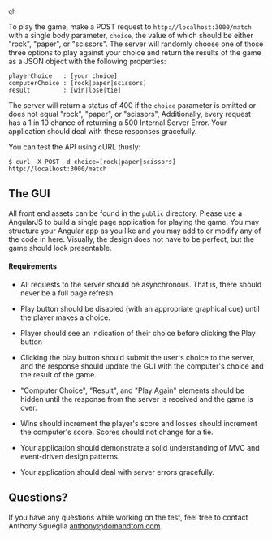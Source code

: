     gh
To play the game, make a POST request to `http://localhost:3000/match` with a single body parameter, `choice`, the value of which should be either "rock", "paper", or "scissors". The server will randomly choose one of those three options to play against your choice and return the results of the game as a JSON object with the following properties:

    playerChoice   : [your choice]
    computerChoice : [rock|paper|scissors]
    result         : [win|lose|tie]

The server will return a status of 400 if the `choice` parameter is omitted or does not equal "rock", "paper", or "scissors", Additionally, every request has a 1 in 10 chance of returning a 500 Internal Server Error.  Your application should deal with these responses gracefully.

You can test the API using cURL thusly:

    $ curl -X POST -d choice=[rock|paper|scissors] http://localhost:3000/match

## The GUI

All front end assets can be found in the `public` directory. Please use a AngularJS to build a single page application for playing the game. You may structure your Angular app as you like and you may add to or modify any of the code in here. Visually, the design does not have to be perfect, but the game should look presentable.

#### Requirements

* All requests to the server should be asynchronous. That is, there should never be a full page refresh.

* Play button should be disabled (with an appropriate graphical cue) until the player makes a choice.

* Player should see an indication of their choice before clicking the Play button

* Clicking the play button should submit the user's choice to the server, and the response should update the GUI with the computer's choice and the result of the game.

* "Computer Choice", "Result", and "Play Again" elements should be hidden until the response from the server is received and the game is over.

* Wins should increment the player's score and losses should increment the computer's score. Scores should not change for a tie.

* Your application should demonstrate a solid understanding of MVC and event-driven design patterns.

* Your application should deal with server errors gracefully.

## Questions?

If you have any questions while working on the test, feel free to contact Anthony Sgueglia <anthony@domandtom.com>.
